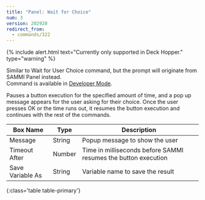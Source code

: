 ```yaml
---
title: "Panel: Wait for Choice"
num: 3
version: 202920
redirect_from:
  - commands/322
---
```


{% include alert.html text="Currently only supported in Deck Hopper." type="warning" %} 

Similar to Wait for User Choice command, but the prompt will originate from SAMMI Panel instead.  
Command is available in [Developer Mode](https://sammi.solutions/docs/faq/general#developermode).

Pauses a button execution for the specified amount of time, and a pop up message appears for the user asking for their choice. Once the user presses OK or the time runs out, it resumes the button execution and continues with the rest of the commands.

| Box Name | Type | Description | 
|-------|--------|--------
|Message| String | Popup message to show the user
|Timeout After | Number | Time in milliseconds before SAMMI resumes the button execution
|Save Variable As | String | Variable name to save the result
{:class='table table-primary'}
